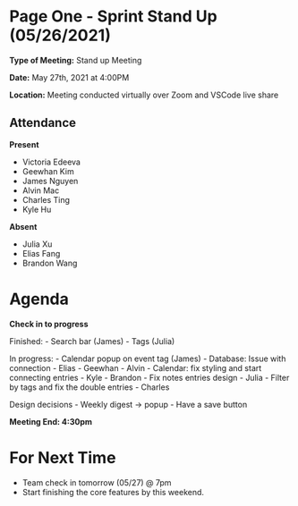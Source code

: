 # Page One - Sprint Stand Up (05/26/2021)

**Type of Meeting:** Stand up Meeting

**Date:** May 27th, 2021 at 4:00PM

**Location:** Meeting conducted virtually over Zoom and VSCode live share

## Attendance

**Present**
- Victoria Edeeva
- Geewhan Kim
- James Nguyen
- Alvin Mac
- Charles Ting
- Kyle Hu

**Absent**
- Julia Xu
- Elias Fang
- Brandon Wang

# Agenda
**Check in to progress**

Finished:
    - Search bar (James)
    - Tags (Julia)
   
In progress:
    - Calendar popup on event tag (James)
    - Database: Issue with connection
        - Elias
        - Geewhan
        - Alvin
    - Calendar: fix styling and start connecting entries
        - Kyle
        - Brandon
    - Fix notes entries design
        - Julia
    - Filter by tags and fix the double entries
        - Charles

Design decisions
    - Weekly digest -> popup
    - Have a save button

**Meeting End: 4:30pm**

# For Next Time
- Team check in tomorrow (05/27) @ 7pm
- Start finishing the core features by this weekend.
